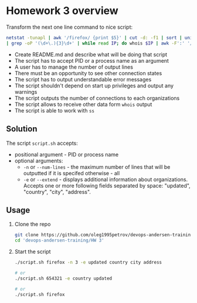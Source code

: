 # Homework 3 overview

Transform the next one line command to nice script:

```bash
netstat -tunapl | awk '/firefox/ {print $5}' | cut -d: -f1 | sort | uniq -c | sort | tail -n5 \
| grep -oP '(\d+\.){3}\d+' | while read IP; do whois $IP | awk -F':' '/^Organization/ {print $2}'; done
```

* Create README.md and describe what will be doing that script
* The script has to accept PID or a process name as an argument 
* A user has to manage the number of output lines
* There must be an opportunity to see other connection states
* The script has to output understandable error messages
* The script shouldn't depend on start up privileges and output any warnings
* The script outputs the number of connections to each organizations
* The script allows to receive other data form `whois` output
* The script is able to work with `ss`

## Solution

The script `script.sh` accepts:  
  * positional argument - PID or process name  
  * optional arguments:  
    * `-n` or `--num-lines` - the maximum number of lines that will be outputted if it is specifed otherwise - all
    * `-e` or `--extend` - displays additional information about organizations. Accepts one or more following fields separated by space: "updated", "country", "city", "address".

## Usage

1. Clone the repo
    ```bash
    git clone https://github.com/oleg1995petrov/devops-andersen-training.git
    cd 'devops-andersen-training/HW 3'
    ```
3. Start the script
    
    ```bash
    ./script.sh firefox -n 3 -e updated country city address	

    # or
    ./script.sh 654321 -e country updated

    # or
    ./script.sh firefox
    ```
